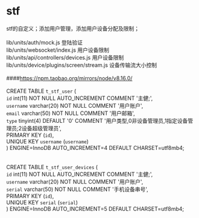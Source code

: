 # stf<br>
stf的自定义；添加用户管理，添加用户设备分配及限制；<br>
<br>
lib/units/auth/mock.js 登陆验证<br>
lib/units/websocket/index.js 用户设备限制<br>
lib/units/api/controllers/devices.js 用户设备限制<br>
lib/units/device/plugins/screen/stream.js 设备传输流大小控制<br>
<br>
####https://npm.taobao.org/mirrors/node/v8.16.0/<br>
<br>
CREATE TABLE `t_stf_user` (<br>
  `id` int(11) NOT NULL AUTO_INCREMENT COMMENT '主健;',<br>
  `username` varchar(20) NOT NULL COMMENT '用户账户',<br>
  `email` varchar(50) NOT NULL COMMENT '用户邮箱',<br>
  `type` tinyint(4) DEFAULT '0' COMMENT '用户类型,0非设备管理员,1指定设备管理员;2设备超级管理员',<br>
  PRIMARY KEY (`id`),<br>
  UNIQUE KEY `username` (`username`)<br>
) ENGINE=InnoDB AUTO_INCREMENT=4 DEFAULT CHARSET=utf8mb4;<br>
<br>
<br>
CREATE TABLE `t_stf_user_devices` (<br>
  `id` int(11) NOT NULL AUTO_INCREMENT COMMENT '主健;',<br>
  `username` varchar(20) NOT NULL COMMENT '用户账户',<br>
  `serial` varchar(50) NOT NULL COMMENT '手机设备串号',<br>
  PRIMARY KEY (`id`),<br>
  UNIQUE KEY `serial` (`serial`)<br>
) ENGINE=InnoDB AUTO_INCREMENT=5 DEFAULT CHARSET=utf8mb4;<br>
<br>
<br>
